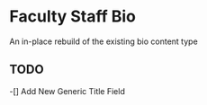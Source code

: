 # Faculty Staff Bio

An in-place rebuild of the existing bio content type

## TODO

-[] Add New Generic Title Field
